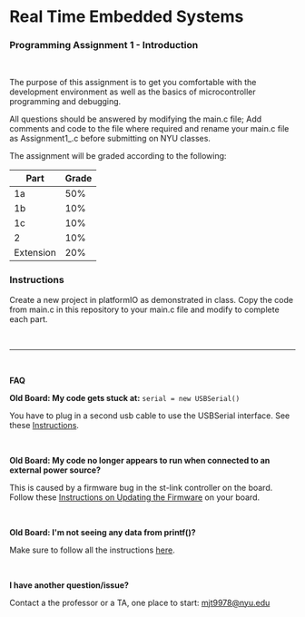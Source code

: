 # Real Time Embedded Systems
### Programming Assignment 1 - Introduction

<br />

The purpose of this assignment is to get you comfortable with the development environment as well as the basics of microcontroller programming and debugging. 

All questions should be answered by modifying the main.c file; Add comments and code to the file where required and rename your main.c file as Assignment1_<nyuid>.c  before submitting on NYU classes.

The assignment will be graded according to the following:

| Part        | Grade       |
| ------------| ----------- |
| 1a          | 50%         |
| 1b          | 10%         |
| 1c          | 10%         |
| 2           | 10%         |
| Extension   | 20%         |


### Instructions

Create a new project in platformIO as demonstrated in class. Copy the code from main.c in this repository to your main.c file and modify to complete each part.


<br />

---

<br />


**FAQ**

**Old Board: My code gets stuck at:**   `serial = new USBSerial()`

You have to plug in a second usb cable to use the USBSerial interface. See these [Instructions](tutorials/USBSerial.md).


<br />


**Old Board: My code no longer appears to run when connected to an external power source?**

This is caused by a firmware bug in the st-link controller on the board. Follow these [Instructions on Updating the Firmware](tutorials/firmware.md) on your board.

<br />

**Old Board: I'm not seeing any data from printf()?**

Make sure to follow all the instructions [here](tutorials/USBSerial.md).

<br />

**I have another question/issue?**

Contact a the professor or a TA, one place to start: mjt9978@nyu.edu
